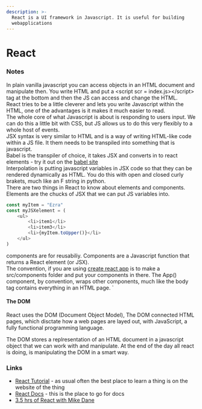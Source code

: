 ```yaml
---
description: >-
  React is a UI framework in Javascript. It is useful for building
  webapplications
---
```


# React

### Notes

In plain vanilla javascript you can access objects in an HTML document and manipulate then. You write HTML and put a &lt;script scr = index.js&gt;&lt;/script&gt; tag at the bottom and then the JS can access and change the HTML.   
React tries to be a little cleverer and lets you write Javascript within the HTML, one of the advantages is it makes it much easier to read.  
The whole core of what Javascript is about is responding to users input. We can do this a little bit with CSS, but JS allows us to do this very flexibly to a whole host of events.  
JSX syntax is very similar to HTML and is a way of writing HTML-like code within a JS file. It them needs to be transpiled into something that is javascript.   
Babel is the transpiler of choice, it takes JSX and converts in to react elements - try it out on the [babel site](https://babeljs.io/repl#?browsers=defaults%2C%20not%20ie%2011%2C%20not%20ie_mob%2011&build=&builtIns=false&corejs=3.6&spec=false&loose=false&code_lz=Q&debug=false&forceAllTransforms=false&shippedProposals=false&circleciRepo=&evaluate=false&fileSize=false&timeTravel=false&sourceType=module&lineWrap=true&presets=env%2Creact%2Cstage-2&prettier=false&targets=&version=7.15.3&externalPlugins=&assumptions=%7B%7D)  
Interpolation is putting javascript variables in JSX code so that they can be rendered dynamically as HTML. You do this with open and closed curly brakets, much like an F string in python.  
There are two things in React to know about elements and components.   
Elements are the chucks of JSX that we can put JS variables into.

```javascript
const myItem = "Ezra"
const myJSXelement = (
    <ul>
        <li>item1</li>
        <li>item3</li>
        <li>{myItem.toUpper()}</li>
    </ul>
)
```

components are for reusabiliy. Components are a Javascript function that returns a React element \(or JSX\).   
The convention, if you are using [create react app](https://reactjs.org/docs/create-a-new-react-app.html) is to make a src/components folder and put your components in there. The App\(\) component, by convention, wraps other components, much like the body tag contains everything in an HTML page. \`

#### The DOM

React uses the DOM \(Document Object Model\), The DOM connected HTML pages, which disctate how a web pages are layed out, with JavaScript, a fully functional programming language.

The DOM stores a replresentation of an HTML document in a javascript object that we can work with and manipulate. At the end of the day all react is doing, is manipulating the DOM in a smart way. 

### 

### Links

* [React Tutorial](https://reactjs.org/tutorial/tutorial.html) - as usual often the best place to learn a thing is on the website of the thing
* [React Docs](https://reactjs.org/docs/getting-started.html) - this is the place to go for docs
* [3.5 hrs of React with Mike Dane](https://www.youtube.com/watch?v=ABQLwlE8MUA&ab_channel=MikeDane) 

